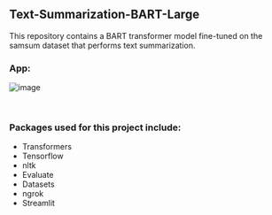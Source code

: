 ## Text-Summarization-BART-Large

This repository contains a BART transformer model fine-tuned on the samsum dataset that performs text summarization. 

### App:
![image](https://github.com/Jeremyugo/Text-Summarization-BART-Large/assets/36512525/896bf0be-c4a8-4708-ab42-b6a7bef5da23)

<br/>

### Packages used for this project include:
- Transformers
- Tensorflow
- nltk
- Evaluate
- Datasets
- ngrok
- Streamlit
